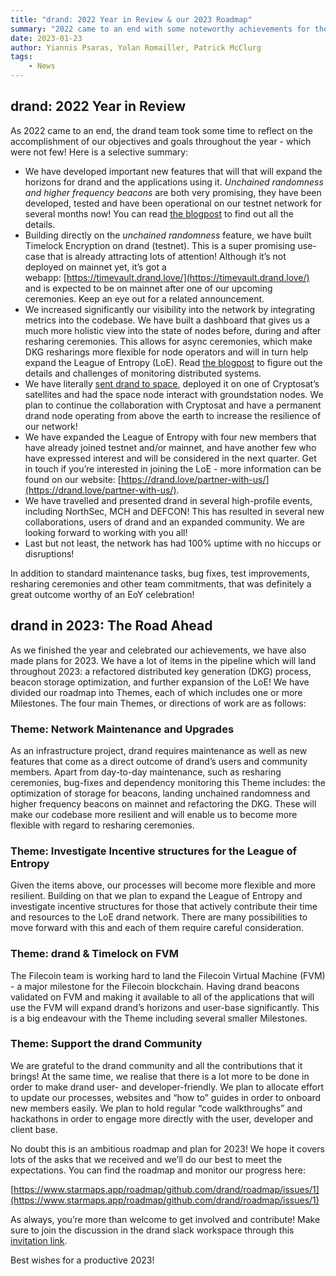 ```yaml
---
title: "drand: 2022 Year in Review & our 2023 Roadmap"
summary: "2022 came to an end with some noteworthy achievements for the drand team. We took some time to reflect on our achievements and set the scene for 2023. In this blogpost we share the highlights of 2022 and our roadmap for 2023."
date: 2023-01-23
author: Yiannis Psaras, Yolan Romailler, Patrick McClurg
tags: 
    - News
---
```



## drand: 2022 Year in Review

As 2022 came to an end, the drand team took some time to reflect on the accomplishment of our objectives and goals throughout the year - which were not few! Here is a selective summary:

- We have developed important new features that will that will expand the horizons for drand and the applications using it. *Unchained randomness and higher frequency beacons* are both very promising, they have been developed, tested and have been operational on our testnet network for several months now! You can read [the blogpost](https://drand.love/blog/2022/02/21/multi-frequency-support-and-timelock-encryption-capabilities/) to find out all the details.
- Building directly on the *unchained randomness* feature, we have built Timelock Encryption on drand (testnet). This is a super promising use-case that is already attracting lots of attention! Although it’s not deployed on mainnet yet, it’s got a webapp: [https://timevault.drand.love/](https://timevault.drand.love/) and is expected to be on mainnet after one of our upcoming ceremonies. Keep an eye out for a related announcement.
- We increased significantly our visibility into the network by integrating metrics into the codebase. We have built a dashboard that gives us a much more holistic view into the state of nodes before, during and after resharing ceremonies. This allows for async ceremonies, which make DKG resharings more flexible for node operators and will in turn help expand the League of Entropy (LoE). Read [the blogpost](https://drand.love/blog/2022/08/26/observing-randomness/) to figure out the details and challenges of monitoring distributed systems.
- We have literally [sent drand to space](https://drand.love/blog/2022/10/20/cryptosat-takes-drand-to-space/), deployed it on one of Cryptosat’s satellites and had the space node interact with groundstation nodes. We plan to continue the collaboration with Cryptosat and have a permanent drand node operating from above the earth to increase the resilience of our network!
- We have expanded the League of Entropy with four new members that have already joined testnet and/or mainnet, and have another few who have expressed interest and will be considered in the next quarter. Get in touch if you’re interested in joining the LoE - more information can be found on our website: [https://drand.love/partner-with-us/](https://drand.love/partner-with-us/).
- We have travelled and presented drand in several high-profile events, including NorthSec, MCH and DEFCON! This has resulted in several new collaborations, users of drand and an expanded community. We are looking forward to working with you all!
- Last but not least, the network has had 100% uptime with no hiccups or disruptions!

In addition to standard maintenance tasks, bug fixes, test improvements, resharing ceremonies and other team commitments, that was definitely a great outcome worthy of an EoY celebration!

## drand in 2023: The Road Ahead

As we finished the year and celebrated our achievements, we have also made plans for 2023. We have a lot of items in the pipeline which will land throughout 2023: a refactored distributed key generation (DKG) process, beacon storage optimization, and further expansion of the LoE! We have divided our roadmap into Themes, each of which includes one or more Milestones. The four main Themes, or directions of work are as follows:

### Theme: Network Maintenance and Upgrades

As an infrastructure project, drand requires maintenance as well as new features that come as a direct outcome of drand’s users and community members. Apart from day-to-day maintenance, such as resharing ceremonies, bug-fixes and dependency monitoring this Theme includes: the optimization of storage for beacons, landing unchained randomness and higher frequency beacons on mainnet and refactoring the DKG. These will make our codebase more resilient and will enable us to become more flexible with regard to resharing ceremonies.

### Theme: Investigate Incentive structures for the League of Entropy

Given the items above, our processes will become more flexible and more resilient. Building on that we plan to expand the League of Entropy and investigate incentive structures for those that actively contribute their time and resources to the LoE drand network. There are many possibilities to move forward with this and each of them require careful consideration.

### Theme: drand & Timelock on FVM

The Filecoin team is working hard to land the Filecoin Virtual Machine (FVM) - a major milestone for the Filecoin blockchain. Having drand beacons validated on FVM and making it available to all of the applications that will use the FVM will expand drand’s horizons and user-base significantly. This is a big endeavour with the Theme including several smaller Milestones.

### Theme: Support the drand Community

We are grateful to the drand community and all the contributions that it brings! At the same time, we realise that there is a lot more to be done in order to make drand user- and developer-friendly. We plan to allocate effort to update our processes, websites and “how to” guides in order to onboard new members easily. We plan to hold regular “code walkthroughs” and hackathons in order to engage more directly with the user, developer and client base.

No doubt this is an ambitious roadmap and plan for 2023! We hope it covers lots of the asks that we received and we’ll do our best to meet the expectations. You can find the roadmap and monitor our progress here:

[https://www.starmaps.app/roadmap/github.com/drand/roadmap/issues/1](https://www.starmaps.app/roadmap/github.com/drand/roadmap/issues/1)

As always, you’re more than welcome to get involved and contribute! Make sure to join the discussion in the drand slack workspace through this [invitation link](https://join.slack.com/t/drandworkspace/shared_invite/zt-19u4rf6if-bf7lxIvF2zYn4~TrBwfkiA).

Best wishes for a productive 2023!